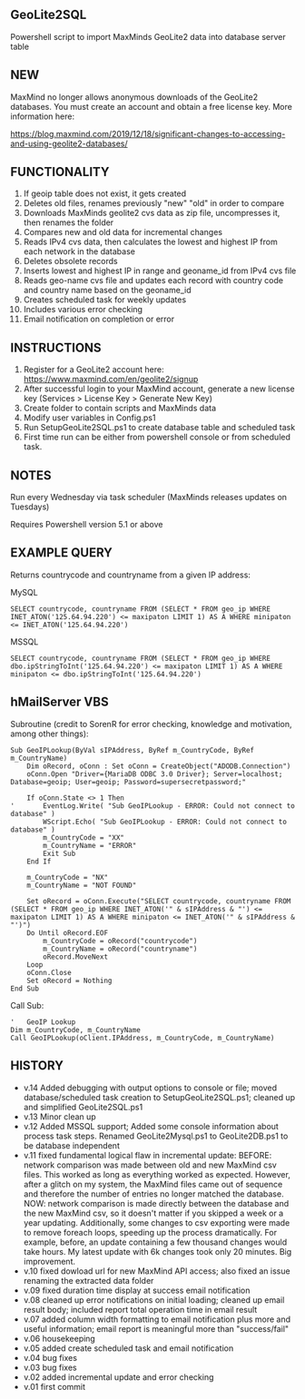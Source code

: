 ## GeoLite2SQL
Powershell script to import MaxMinds GeoLite2 data into database server table

## NEW

MaxMind no longer allows anonymous downloads of the GeoLite2 databases. You must create an account and obtain a free license key. More information here:

https://blog.maxmind.com/2019/12/18/significant-changes-to-accessing-and-using-geolite2-databases/

## FUNCTIONALITY
1) If geoip table does not exist, it gets created
2) Deletes old files, renames previously "new" "old" in order to compare
3) Downloads MaxMinds geolite2 cvs data as zip file, uncompresses it, then renames the folder
4) Compares new and old data for incremental changes
5) Reads IPv4 cvs data, then calculates the lowest and highest IP from each network in the database
6) Deletes obsolete records
7) Inserts lowest and highest IP in range and geoname_id from IPv4 cvs file
8) Reads geo-name cvs file and updates each record with country code and country name based on the geoname_id
9) Creates scheduled task for weekly updates
10) Includes various error checking
11) Email notification on completion or error

## INSTRUCTIONS
1) Register for a GeoLite2 account here: https://www.maxmind.com/en/geolite2/signup
2) After successful login to your MaxMind account, generate a new license key (Services > License Key > Generate New Key)
3) Create folder to contain scripts and MaxMinds data
4) Modify user variables in Config.ps1
5) Run SetupGeoLite2SQL.ps1 to create database table and scheduled task
6) First time run can be either from powershell console or from scheduled task.

## NOTES
Run every Wednesday via task scheduler (MaxMinds releases updates on Tuesdays)

Requires Powershell version 5.1 or above
	
## EXAMPLE QUERY
Returns countrycode and countryname from a given IP address:

MySQL	
```
SELECT countrycode, countryname FROM (SELECT * FROM geo_ip WHERE INET_ATON('125.64.94.220') <= maxipaton LIMIT 1) AS A WHERE minipaton <= INET_ATON('125.64.94.220')
```

MSSQL	
```
SELECT countrycode, countryname FROM (SELECT * FROM geo_ip WHERE dbo.ipStringToInt('125.64.94.220') <= maxipaton LIMIT 1) AS A WHERE minipaton <= dbo.ipStringToInt('125.64.94.220')
```

## hMailServer VBS
Subroutine (credit to SorenR for error checking, knowledge and motivation, among other things):
```
Sub GeoIPLookup(ByVal sIPAddress, ByRef m_CountryCode, ByRef m_CountryName)
    Dim oRecord, oConn : Set oConn = CreateObject("ADODB.Connection")
    oConn.Open "Driver={MariaDB ODBC 3.0 Driver}; Server=localhost; Database=geoip; User=geoip; Password=supersecretpassword;"

    If oConn.State <> 1 Then
'       EventLog.Write( "Sub GeoIPLookup - ERROR: Could not connect to database" )
        WScript.Echo( "Sub GeoIPLookup - ERROR: Could not connect to database" )
        m_CountryCode = "XX"
        m_CountryName = "ERROR"
        Exit Sub
    End If

    m_CountryCode = "NX"
    m_CountryName = "NOT FOUND"

    Set oRecord = oConn.Execute("SELECT countrycode, countryname FROM (SELECT * FROM geo_ip WHERE INET_ATON('" & sIPAddress & "') <= maxipaton LIMIT 1) AS A WHERE minipaton <= INET_ATON('" & sIPAddress & "')")
    Do Until oRecord.EOF
        m_CountryCode = oRecord("countrycode")
        m_CountryName = oRecord("countryname")
        oRecord.MoveNext
    Loop
    oConn.Close
    Set oRecord = Nothing
End Sub
```

Call Sub:
```
'	GeoIP Lookup
Dim m_CountryCode, m_CountryName
Call GeoIPLookup(oClient.IPAddress, m_CountryCode, m_CountryName)
```

## HISTORY
- v.14 Added debugging with output options to console or file; moved database/scheduled task creation to SetupGeoLite2SQL.ps1; cleaned up and simplified GeoLite2SQL.ps1
- v.13 Minor clean up
- v.12 Added MSSQL support; Added some console information about process task steps. Renamed GeoLite2Mysql.ps1 to GeoLite2DB.ps1 to be database independent
- v.11 fixed fundamental logical flaw in incremental update: BEFORE: network comparison was made between old and new MaxMind csv files. This worked as long as everything worked as expected. However, after a glitch on my system, the MaxMind files came out of sequence and therefore the number of entries no longer matched the database. NOW: network comparison is made directly between the database and the new MaxMind csv, so it doesn't matter if you skipped a week or a year updating. Additionally, some changes to csv exporting were made to remove foreach loops, speeding up the process dramatically. For example, before, an update containing a few thousand changes would take hours. My latest update with 6k changes took only 20 minutes. Big improvement. 
- v.10 fixed dowload url for new MaxMind API access; also fixed an issue renaming the extracted data folder
- v.09 fixed duration time display at success email notification
- v.08 cleaned up error notifications on initial loading; cleaned up email result body; included report total operation time in email result
- v.07 added column width formatting to email notification plus more and useful information; email report is meaningful more than "success/fail"
- v.06 housekeeping
- v.05 added create scheduled task and email notification
- v.04 bug fixes
- v.03 bug fixes
- v.02 added incremental update and error checking
- v.01 first commit
